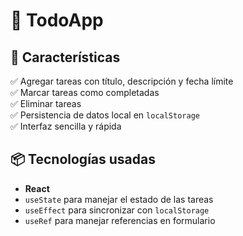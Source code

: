 # 📝 TodoApp

## 🚀 Características

✅ Agregar tareas con título, descripción y fecha límite  
✅ Marcar tareas como completadas  
✅ Eliminar tareas  
✅ Persistencia de datos local en `localStorage`  
✅ Interfaz sencilla y rápida  

## 📦 Tecnologías usadas

- **React** 
- `useState` para manejar el estado de las tareas  
- `useEffect` para sincronizar con `localStorage`  
- `useRef` para manejar referencias en formulario  